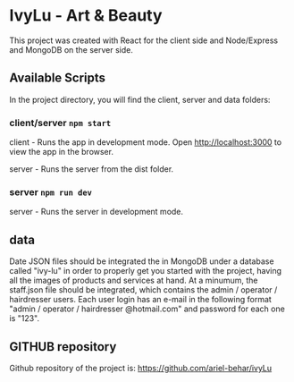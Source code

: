 # IvyLu - Art & Beauty

This project was created with React for the client side and Node/Express and MongoDB on the server side. 

## Available Scripts

In the project directory, you will find the client, server and data folders:

### client/server `npm start`

client - Runs the app in development mode. Open [http://localhost:3000](http://localhost:3000) to view the app in the browser.

server - Runs the server from the dist folder.

### server `npm run dev`

server - Runs the server in development mode.

## data

Date JSON files should be integrated the in MongoDB under a database called "ivy-lu" in order to properly get you started with the project, having all the images of products and services at hand. At a minumum, the staff.json file should be integrated, which contains the admin / operator / hairdresser users. Each user login has an e-mail in the following format "admin / operator / hairdresser @hotmail.com" and password for each one is "123". 

## GITHUB repository
Github repository of the project is: https://github.com/ariel-behar/ivyLu 

